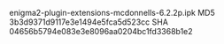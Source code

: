 enigma2-plugin-extensions-mcdonnells-6.2.2p.ipk
MD5 3b3d9371d9117e3e1494e5fca5d523cc
SHA 04656b5794e083e3e8096aa0204bc1fd3368b1e2

